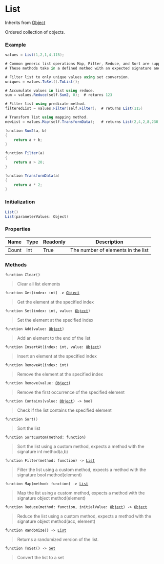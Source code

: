 # List
Inherits from [Object](../objects/Object.md)

Ordered collection of objects.

### Example
```csharp
values = List(1,2,1,4,115);

# Common generic list operations Map, Filter, Reduce, and Sort are supported.
# These methods take in a defined method with an expected signature and return type.

# Filter list to only unique values using set conversion.
uniques = values.ToSet().ToList();

# Accumulate values in list using reduce.
sum = values.Reduce(self.Sum2, 0);  # returns 123

# Filter list using predicate method.
filteredList = values.Filter(self.Filter);  # returns List(115)

# Transform list using mapping method.
newList = values.Map(self.TransformData);   # returns List(2,4,2,8,230)

function Sum2(a, b)
{
    return a + b;
}

function Filter(a)
{
    return a > 20;
}

function TransformData(a)
{
    return a * 2;
}
```
### Initialization
```csharp
List()
List(parameterValues: Object)
```

### Properties
|Name|Type|Readonly|Description|
|---|---|---|---|
|Count|int|True|The number of elements in the list|


### Methods
<pre class="language-typescript"><code class="lang-typescript">function Clear()</code></pre>
> Clear all list elements
> 
<pre class="language-typescript"><code class="lang-typescript">function Get(index: int) -> <a data-footnote-ref href="#user-content-fn-38">Object</a></code></pre>
> Get the element at the specified index
> 
<pre class="language-typescript"><code class="lang-typescript">function Set(index: int, value: <a data-footnote-ref href="#user-content-fn-38">Object</a>)</code></pre>
> Set the element at the specified index
> 
<pre class="language-typescript"><code class="lang-typescript">function Add(value: <a data-footnote-ref href="#user-content-fn-38">Object</a>)</code></pre>
> Add an element to the end of the list
> 
<pre class="language-typescript"><code class="lang-typescript">function InsertAt(index: int, value: <a data-footnote-ref href="#user-content-fn-38">Object</a>)</code></pre>
> Insert an element at the specified index
> 
<pre class="language-typescript"><code class="lang-typescript">function RemoveAt(index: int)</code></pre>
> Remove the element at the specified index
> 
<pre class="language-typescript"><code class="lang-typescript">function Remove(value: <a data-footnote-ref href="#user-content-fn-38">Object</a>)</code></pre>
> Remove the first occurrence of the specified element
> 
<pre class="language-typescript"><code class="lang-typescript">function Contains(value: <a data-footnote-ref href="#user-content-fn-38">Object</a>) -> bool</code></pre>
> Check if the list contains the specified element
> 
<pre class="language-typescript"><code class="lang-typescript">function Sort()</code></pre>
> Sort the list
> 
<pre class="language-typescript"><code class="lang-typescript">function SortCustom(method: function)</code></pre>
> Sort the list using a custom method, expects a method with the signature int method(a,b)
> 
<pre class="language-typescript"><code class="lang-typescript">function Filter(method: function) -> <a data-footnote-ref href="#user-content-fn-14">List</a></code></pre>
> Filter the list using a custom method, expects a method with the signature bool method(element)
> 
<pre class="language-typescript"><code class="lang-typescript">function Map(method: function) -> <a data-footnote-ref href="#user-content-fn-14">List</a></code></pre>
> Map the list using a custom method, expects a method with the signature object method(element)
> 
<pre class="language-typescript"><code class="lang-typescript">function Reduce(method: function, initialValue: <a data-footnote-ref href="#user-content-fn-38">Object</a>) -> <a data-footnote-ref href="#user-content-fn-38">Object</a></code></pre>
> Reduce the list using a custom method, expects a method with the signature object method(acc, element)
> 
<pre class="language-typescript"><code class="lang-typescript">function Randomize() -> <a data-footnote-ref href="#user-content-fn-14">List</a></code></pre>
> Returns a randomized version of the list.
> 
<pre class="language-typescript"><code class="lang-typescript">function ToSet() -> <a data-footnote-ref href="#user-content-fn-29">Set</a></code></pre>
> Convert the list to a set
> 

[^0]: [Camera](../static/Camera.md)
[^1]: [Character](../objects/Character.md)
[^2]: [Collider](../objects/Collider.md)
[^3]: [Collision](../objects/Collision.md)
[^4]: [Color](../objects/Color.md)
[^5]: [Convert](../static/Convert.md)
[^6]: [Cutscene](../static/Cutscene.md)
[^7]: [Dict](../objects/Dict.md)
[^8]: [Game](../static/Game.md)
[^9]: [Human](../objects/Human.md)
[^10]: [Input](../static/Input.md)
[^11]: [Json](../static/Json.md)
[^12]: [LineCastHitResult](../objects/LineCastHitResult.md)
[^13]: [LineRenderer](../objects/LineRenderer.md)
[^14]: [List](../objects/List.md)
[^15]: [Locale](../static/Locale.md)
[^16]: [Map](../static/Map.md)
[^17]: [MapObject](../objects/MapObject.md)
[^18]: [MapTargetable](../objects/MapTargetable.md)
[^19]: [Math](../static/Math.md)
[^20]: [Network](../static/Network.md)
[^21]: [NetworkView](../objects/NetworkView.md)
[^22]: [PersistentData](../static/PersistentData.md)
[^23]: [Physics](../static/Physics.md)
[^24]: [Player](../objects/Player.md)
[^25]: [Quaternion](../objects/Quaternion.md)
[^26]: [Random](../objects/Random.md)
[^27]: [Range](../objects/Range.md)
[^28]: [RoomData](../static/RoomData.md)
[^29]: [Set](../objects/Set.md)
[^30]: [Shifter](../objects/Shifter.md)
[^31]: [String](../static/String.md)
[^32]: [Time](../static/Time.md)
[^33]: [Titan](../objects/Titan.md)
[^34]: [Transform](../objects/Transform.md)
[^35]: [UI](../static/UI.md)
[^36]: [Vector2](../objects/Vector2.md)
[^37]: [Vector3](../objects/Vector3.md)
[^38]: [Object](../objects/Object.md)
[^39]: [Component](../objects/Component.md)
